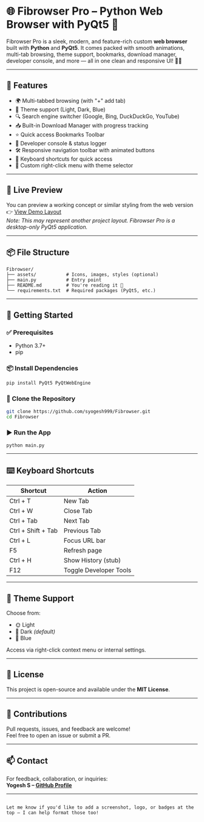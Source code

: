 
# 🌐 Fibrowser Pro – Python Web Browser with PyQt5 🚀

Fibrowser Pro is a sleek, modern, and feature-rich custom **web browser** built with **Python** and **PyQt5**. It comes packed with smooth animations, multi-tab browsing, theme support, bookmarks, download manager, developer console, and more — all in one clean and responsive UI! 🧠✨

---

## 🎯 Features

- 🌍 Multi-tabbed browsing (with "+" add tab)
- 🎨 Theme support (Light, Dark, Blue)
- 🔍 Search engine switcher (Google, Bing, DuckDuckGo, YouTube)
- 📥 Built-in Download Manager with progress tracking
- ⭐ Quick access Bookmarks Toolbar
- 🧰 Developer console & status logger
- 🛠️ Responsive navigation toolbar with animated buttons
- 🔐 Keyboard shortcuts for quick access
- 📁 Custom right-click menu with theme selector

---

## 📸 Live Preview

You can preview a working concept or similar styling from the web version  
👉 [View Demo Layout](https://syogesh999.github.io/Algo)  
*Note: This may represent another project layout. Fibrowser Pro is a desktop-only PyQt5 application.*

---

## 📦 File Structure

```text
Fibrowser/
├── assets/           # Icons, images, styles (optional)
├── main.py           # Entry point
├── README.md         # You're reading it 📘
└── requirements.txt  # Required packages (PyQt5, etc.)
```

---

## 🚀 Getting Started

### ✅ Prerequisites

- Python 3.7+
- pip

### 📦 Install Dependencies

```bash
pip install PyQt5 PyQtWebEngine
```

### 🔄 Clone the Repository

```bash
git clone https://github.com/syogesh999/Fibrowser.git
cd Fibrowser
```

### ▶️ Run the App

```bash
python main.py
```

---

## ⌨️ Keyboard Shortcuts

| Shortcut              | Action                  |
|-----------------------|-------------------------|
| Ctrl + T              | New Tab                 |
| Ctrl + W              | Close Tab               |
| Ctrl + Tab            | Next Tab                |
| Ctrl + Shift + Tab    | Previous Tab            |
| Ctrl + L              | Focus URL bar           |
| F5                    | Refresh page            |
| Ctrl + H              | Show History (stub)     |
| F12                   | Toggle Developer Tools  |

---

## 🎨 Theme Support

Choose from:

- 🌞 Light  
- 🌚 Dark *(default)*  
- 🔷 Blue  

Access via right-click context menu or internal settings.

---

## 🧾 License

This project is open-source and available under the **MIT License**.

---

## 🙌 Contributions

Pull requests, issues, and feedback are welcome!  
Feel free to open an issue or submit a PR.

---

## 📫 Contact

For feedback, collaboration, or inquiries:  
**Yogesh S – [GitHub Profile](https://github.com/syogesh999)**

---

```

Let me know if you'd like to add a screenshot, logo, or badges at the top — I can help format those too!
